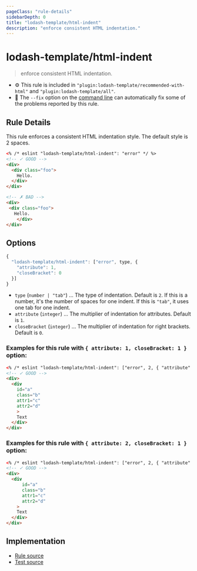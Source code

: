 ```yaml
---
pageClass: "rule-details"
sidebarDepth: 0
title: "lodash-template/html-indent"
description: "enforce consistent HTML indentation."
---
```


# lodash-template/html-indent

> enforce consistent HTML indentation.

- :gear: This rule is included in `"plugin:lodash-template/recommended-with-html"` and `"plugin:lodash-template/all"`.
- :wrench: The `--fix` option on the [command line](https://eslint.org/docs/user-guide/command-line-interface#fixing-problems) can automatically fix some of the problems reported by this rule.

## Rule Details

This rule enforces a consistent HTML indentation style. The default style is 2 spaces.

<!-- prettier-ignore -->
```html
<% /* eslint "lodash-template/html-indent": "error" */ %>
<!-- ✓ GOOD -->
<div>
  <div class="foo">
    Hello.
  </div>
</div>

<!-- ✗ BAD -->
<div>
 <div class="foo">
   Hello.
    </div>
</div>
```

## Options

```js
{
  "lodash-template/html-indent": ["error", type, {
    "attribute": 1,
    "closeBracket": 0
  }]
}
```

- `type` (`number | "tab"`) ... The type of indentation. Default is `2`. If this is a number, it's the number of spaces for one indent. If this is `"tab"`, it uses one tab for one indent.
- `attribute` (`integer`) ... The multiplier of indentation for attributes. Default is `1`.
- `closeBracket` (`integer`) ... The multiplier of indentation for right brackets. Default is `0`.

### Examples for this rule with `{ attribute: 1, closeBracket: 1 }` option:

<!-- prettier-ignore -->
```html
<% /* eslint "lodash-template/html-indent": ["error", 2, { "attribute": 1, "closeBracket": 1 }] */ %>
<!-- ✓ GOOD -->
<div>
  <div
    id="a"
    class="b"
    attr1="c"
    attr2="d"
    >
    Text
  </div>
</div>
```

### Examples for this rule with `{ attribute: 2, closeBracket: 1 }` option:

<!-- prettier-ignore -->
```html
<% /* eslint "lodash-template/html-indent": ["error", 2, { "attribute": 2, "closeBracket": 1 }] */ %>
<!-- ✓ GOOD -->
<div>
  <div
      id="a"
      class="b"
      attr1="c"
      attr2="d"
    >
    Text
  </div>
</div>
```

## Implementation

- [Rule source](https://github.com/yusufkandemir/eslint-plugin-lodash-template/blob/master/lib/rules/html-indent.js)
- [Test source](https://github.com/yusufkandemir/eslint-plugin-lodash-template/blob/master/tests/lib/rules/html-indent.js)
